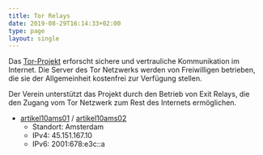 ```yaml
---
title: Tor Relays
date: 2019-08-29T16:14:33+02:00
type: page
layout: single
---
```


Das [Tor-Projekt] erforscht sichere und vertrauliche Kommunikation im Internet.
Die Server des Tor Netzwerks werden von Freiwilligen betrieben, die sie der
Allgemeinheit kostenfrei zur Verfügung stellen.

Der Verein unterstützt das Projekt durch den Betrieb von Exit Relays, die den
Zugang vom Tor Netzwerk zum Rest des Internets ermöglichen.

* [artikel10ams01][] / [artikel10ams02][]
  * Standort: Amsterdam
  * IPv4: 45.151.167.10
  * IPv6: 2001:678:e3c::a

[artikel10ams01]: https://metrics.torproject.org/rs.html#details/A14D96E6C4C3A5AF3D7E57AC0A85AE82BDFB0F4B
[artikel10ams02]: https://metrics.torproject.org/rs.html#details/0EF99182CB04B14A718EFDFCC0FA3528ED486AB5
[tor-projekt]: https://www.torproject.org/de/
